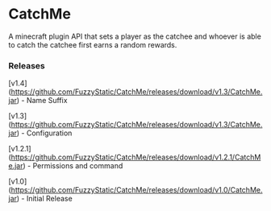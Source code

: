 # CatchMe

A minecraft plugin API that sets a player as the catchee and whoever is able to catch the catchee first earns a random rewards.


### Releases

[v1.4] (https://github.com/FuzzyStatic/CatchMe/releases/download/v1.3/CatchMe.jar) - Name Suffix

[v1.3] (https://github.com/FuzzyStatic/CatchMe/releases/download/v1.3/CatchMe.jar) - Configuration

[v1.2.1] (https://github.com/FuzzyStatic/CatchMe/releases/download/v1.2.1/CatchMe.jar) - Permissions and command

[v1.0] (https://github.com/FuzzyStatic/CatchMe/releases/download/v1.0/CatchMe.jar) - Initial Release
